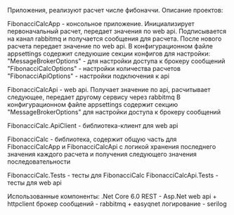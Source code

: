 Приложения, реализуют расчет числе фибоначчи.
Описание проектов:

FibonacciCalcApp - консольное приложение. Инициализирует первоначальный расчет, передает значения по web api.
										Подписывается на канал rabbitmq и получается сообщения для расчета.
										После нового расчета передает значение по web api.
					В конфигурационном файле appsettings содержит следуюшие секции конфигов для настройки: 
						"MessageBrokerOptions" - для настройки доступа к брокеру сообщений
						"FibonacciCalcOptions" - настройки количества расчетов
						"FibonacciApiOptions" - настройки подключения к api

FibonacciCalcApi - web api. Получает значение по api, расчитывает следующее, передает другому сервису через rabbitmq
					В конфигурационном файле appsettings содержит секцию 
					"MessageBrokerOptions" для настройки доступа к брокеру сообщений
			
FibonacciCalc.ApiClient - библиотека-клиент для web api

FibonacciCalc - библиотека, содержит общую часть для FibonacciCalcApp и FibonacciCalcApi с логикой хранения последнего значения каждого расчета и 
				получения следующего значения последовательности

FibonacciCalc.Tests - тесты для FibonacciCalc
FibonacciCalcApi.Tests - тесты для web api

Использованные компоненты:
	.Net Core 6.0
	REST - Asp.Net web api + httpclient
	брокер сообщений - rabbitmq + easyqnet
	логирование - serilog
